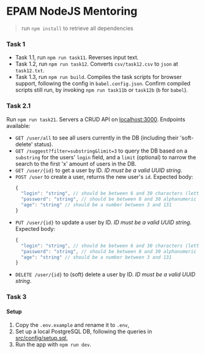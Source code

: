 # EPAM NodeJS Mentoring

> run `npm install` to retrieve all dependencies

### Task 1

- Task 1.1, run `npm run task11`. Reverses input text.
- Task 1.2, run `npm run task12`. Converts `csv/task12.csv` to `json` at `task12.txt`.
- Task 1.3, run `npm run build`. Compiles the task scripts for browser support, following the config in `babel.config.json`. Confirm compiled scripts still run, by invoking `npm run task11b` or `task12b` (`b` for `babel`).

### Task 2.1

Run `npm run task21`. Servers a CRUD API on [localhost:3000](localhost:3000). Endpoints available:

- `GET /user/all` to see all users currently in the DB (including their 'soft-delete' status).
- `GET /suggest?filter=substring&limit=3` to query the DB based on a `substring` for the users' `login` field, and a `limit` (optional) to narrow the search to the first 'x' amount of users in the DB.
- `GET /user/{id}` to get a user by ID. _ID must be a valid UUID string_.
- `POST /user` to create a user, returns the new user's `id`. Expected body:
  ```js
  {
    "login": "string", // should be between 6 and 30 characters (letters, digits or _), without spaces, and must start with a letter
    "password": "string", // should be between 8 and 30 alphanumeric characters (letters or digits) without punctuation or spaces'
    "age": "string" // should be a number between 3 and 131
  }
  ```
- `PUT /user/{id}` to update a user by ID. _ID must be a valid UUID string_.
  Expected body:
  ```js
  {
    "login": "string", // should be between 6 and 30 characters (letters, digits or _), without spaces, and must start with a letter
    "password": "string", // should be between 8 and 30 alphanumeric characters (letters or digits) without punctuation or spaces'
    "age": "string" // should be a number between 3 and 131
  }
  ```
- `DELETE /user/{id}` to (soft) delete a user by ID. _ID must be a valid UUID string_.

### Task 3

#### Setup

1. Copy the `.env.example` and rename it to `.env`,
1. Set up a local PostgreSQL DB, following the queries in [src/config/setup.sql](src/config/setup.sql),
1. Run the app with `npm run dev`.

